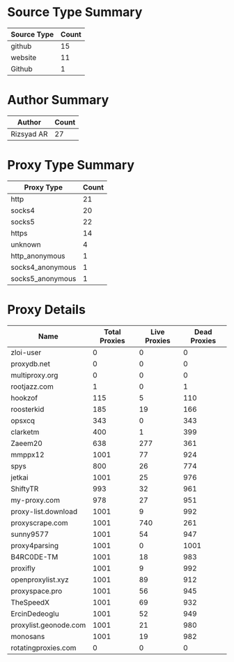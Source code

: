 # Source Type Summary

| Source Type | Count |
|-------------|-------|
| github | 15 |
| website | 11 |
| Github | 1 |


# Author Summary

| Author | Count |
|--------|-------|
| Rizsyad AR | 27 |


# Proxy Type Summary

| Proxy Type | Count |
|------------|-------|
| http | 21 |
| socks4 | 20 |
| socks5 | 22 |
| https | 14 |
| unknown | 4 |
| http_anonymous | 1 |
| socks4_anonymous | 1 |
| socks5_anonymous | 1 |


# Proxy Details

| Name | Total Proxies | Live Proxies | Dead Proxies |
|------|---------------|--------------|---------------|
| zloi-user | 0 | 0 | 0 |
| proxydb.net | 0 | 0 | 0 |
| multiproxy.org | 0 | 0 | 0 |
| rootjazz.com | 1 | 0 | 1 |
| hookzof | 115 | 5 | 110 |
| roosterkid | 185 | 19 | 166 |
| opsxcq | 343 | 0 | 343 |
| clarketm | 400 | 1 | 399 |
| Zaeem20 | 638 | 277 | 361 |
| mmppx12 | 1001 | 77 | 924 |
| spys | 800 | 26 | 774 |
| jetkai | 1001 | 25 | 976 |
| ShiftyTR | 993 | 32 | 961 |
| my-proxy.com | 978 | 27 | 951 |
| proxy-list.download | 1001 | 9 | 992 |
| proxyscrape.com | 1001 | 740 | 261 |
| sunny9577 | 1001 | 54 | 947 |
| proxy4parsing | 1001 | 0 | 1001 |
| B4RC0DE-TM | 1001 | 18 | 983 |
| proxifly | 1001 | 9 | 992 |
| openproxylist.xyz | 1001 | 89 | 912 |
| proxyspace.pro | 1001 | 56 | 945 |
| TheSpeedX | 1001 | 69 | 932 |
| ErcinDedeoglu | 1001 | 52 | 949 |
| proxylist.geonode.com | 1001 | 21 | 980 |
| monosans | 1001 | 19 | 982 |
| rotatingproxies.com | 0 | 0 | 0 |
